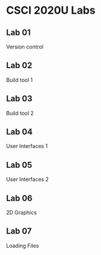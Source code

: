 # CSCI 2020U Labs

## Lab 01
Version control

## Lab 02
Build tool 1

## Lab 03
Build tool 2

## Lab 04
User Interfaces 1

## Lab 05
User Interfaces 2

## Lab 06
2D Graphics

## Lab 07
Loading Files

